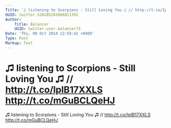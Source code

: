 ```yaml
---
Title: '♫ listening to Scorpions - Still Loving You ♫ // http://t.co/IplB17XXLS http://t.co/mGuBCLQeHJ'
UUID: twitter.520285242666811392
Author:
    Title: Balancer
    UUID: twitter.user.balancer73
Date: 'Thu, 09 Oct 2014 22:50:42 +0400'
Type: Post
Markup: Text
---
```


# ♫ listening to Scorpions - Still Loving You ♫ // http://t.co/IplB17XXLS http://t.co/mGuBCLQeHJ

♫ listening to Scorpions - Still Loving You ♫ //
http://t.co/IplB17XXLS http://t.co/mGuBCLQeHJ